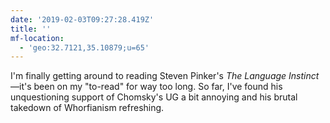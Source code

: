 ```yaml
---
date: '2019-02-03T09:27:28.419Z'
title: ''
mf-location:
  - 'geo:32.7121,35.10879;u=65'
---
```

I'm finally getting around to reading Steven Pinker's <em>The Language Instinct</em>—it's been on my "to-read" for way too long. So far, I've found his unquestioning support of Chomsky's UG a bit annoying and his brutal takedown of Whorfianism refreshing.
